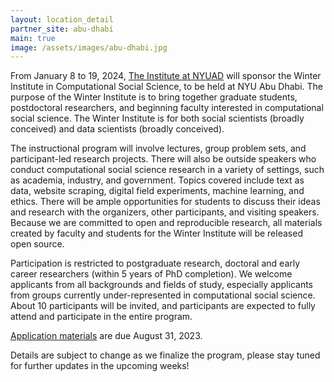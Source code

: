 ```yaml
---
layout: location_detail
partner_site: abu-dhabi
main: true
image: /assets/images/abu-dhabi.jpg
---
```


From January 8 to 19, 2024, [The Institute at NYUAD](https://nyuad.nyu.edu/en/institute-events.html) will sponsor the Winter Institute in Computational Social Science, to be held at NYU Abu Dhabi. The purpose of the Winter Institute is to bring together graduate students, postdoctoral researchers, and beginning faculty interested in computational social science. The Winter Institute is for both social scientists (broadly conceived) and data scientists (broadly conceived).

The instructional program will involve lectures, group problem sets, and participant-led research projects. There will also be outside speakers who conduct computational social science research in a variety of settings, such as academia, industry, and government. Topics covered include text as data, website scraping, digital field experiments, machine learning, and ethics. There will be ample opportunities for students to discuss their ideas and research with the organizers, other participants, and visiting speakers. Because we are committed to open and reproducible research, all materials created by faculty and students for the Winter Institute will be released open source.

Participation is restricted to postgraduate research, doctoral and early career researchers (within 5 years of PhD completion). We welcome applicants from all backgrounds and fields of study, especially applicants from groups currently under-represented in computational social science. About 10 participants will be invited, and participants are expected to fully attend and participate in the entire program.

[Application materials](https://compsocialscience.github.io/summer-institute/2023/abu-dhabi/apply) are due August 31, 2023.

Details are subject to change as we finalize the program, please stay tuned for further updates in the upcoming weeks!
